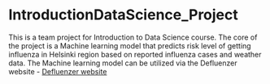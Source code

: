 # IntroductionDataScience_Project
This is a team project for Introduction to Data Science course. The core of the project is a Machine learning model that predicts risk level of getting influenza in Helsinki region based on reported influenza cases and weather data. The Machine learning model can be utilized via the Defluenzer website - [Defluenzer website](https://defluenzer.streamlit.app/)
